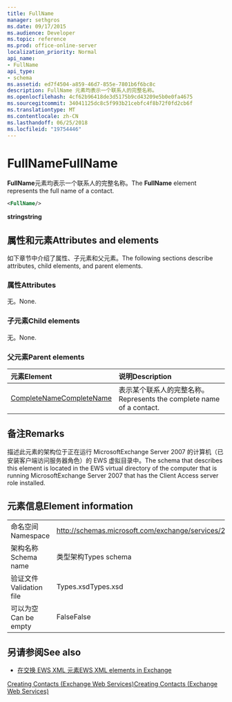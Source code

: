 ```yaml
---
title: FullName
manager: sethgros
ms.date: 09/17/2015
ms.audience: Developer
ms.topic: reference
ms.prod: office-online-server
localization_priority: Normal
api_name:
- FullName
api_type:
- schema
ms.assetid: ed7f4504-a859-46d7-855e-7801b6f6bc8c
description: FullName 元素均表示一个联系人的完整名称。
ms.openlocfilehash: 4cf62b96418de3d5175b9cd43209e5b0e0fa4675
ms.sourcegitcommit: 34041125dc8c5f993b21cebfc4f8b72f0fd2cb6f
ms.translationtype: MT
ms.contentlocale: zh-CN
ms.lasthandoff: 06/25/2018
ms.locfileid: "19754446"
---
```

# <a name="fullname"></a><span data-ttu-id="4d069-103">FullName</span><span class="sxs-lookup"><span data-stu-id="4d069-103">FullName</span></span>

<span data-ttu-id="4d069-104">**FullName**元素均表示一个联系人的完整名称。</span><span class="sxs-lookup"><span data-stu-id="4d069-104">The **FullName** element represents the full name of a contact.</span></span> 
  
```xml
<FullName/>
```

 <span data-ttu-id="4d069-105">**string**</span><span class="sxs-lookup"><span data-stu-id="4d069-105">**string**</span></span>
## <a name="attributes-and-elements"></a><span data-ttu-id="4d069-106">属性和元素</span><span class="sxs-lookup"><span data-stu-id="4d069-106">Attributes and elements</span></span>

<span data-ttu-id="4d069-107">如下章节中介绍了属性、子元素和父元素。</span><span class="sxs-lookup"><span data-stu-id="4d069-107">The following sections describe attributes, child elements, and parent elements.</span></span>
  
### <a name="attributes"></a><span data-ttu-id="4d069-108">属性</span><span class="sxs-lookup"><span data-stu-id="4d069-108">Attributes</span></span>

<span data-ttu-id="4d069-109">无。</span><span class="sxs-lookup"><span data-stu-id="4d069-109">None.</span></span>
  
### <a name="child-elements"></a><span data-ttu-id="4d069-110">子元素</span><span class="sxs-lookup"><span data-stu-id="4d069-110">Child elements</span></span>

<span data-ttu-id="4d069-111">无。</span><span class="sxs-lookup"><span data-stu-id="4d069-111">None.</span></span>
  
### <a name="parent-elements"></a><span data-ttu-id="4d069-112">父元素</span><span class="sxs-lookup"><span data-stu-id="4d069-112">Parent elements</span></span>

|<span data-ttu-id="4d069-113">**元素**</span><span class="sxs-lookup"><span data-stu-id="4d069-113">**Element**</span></span>|<span data-ttu-id="4d069-114">**说明**</span><span class="sxs-lookup"><span data-stu-id="4d069-114">**Description**</span></span>|
|:-----|:-----|
|[<span data-ttu-id="4d069-115">CompleteName</span><span class="sxs-lookup"><span data-stu-id="4d069-115">CompleteName</span></span>](completename.md) <br/> |<span data-ttu-id="4d069-116">表示某个联系人的完整名称。</span><span class="sxs-lookup"><span data-stu-id="4d069-116">Represents the complete name of a contact.</span></span>  <br/> |
   
## <a name="remarks"></a><span data-ttu-id="4d069-117">备注</span><span class="sxs-lookup"><span data-stu-id="4d069-117">Remarks</span></span>

<span data-ttu-id="4d069-118">描述此元素的架构位于正在运行 MicrosoftExchange Server 2007 的计算机（已安装客户端访问服务器角色）的 EWS 虚拟目录中。</span><span class="sxs-lookup"><span data-stu-id="4d069-118">The schema that describes this element is located in the EWS virtual directory of the computer that is running MicrosoftExchange Server 2007 that has the Client Access server role installed.</span></span>
  
## <a name="element-information"></a><span data-ttu-id="4d069-119">元素信息</span><span class="sxs-lookup"><span data-stu-id="4d069-119">Element information</span></span>

|||
|:-----|:-----|
|<span data-ttu-id="4d069-120">命名空间</span><span class="sxs-lookup"><span data-stu-id="4d069-120">Namespace</span></span>  <br/> |http://schemas.microsoft.com/exchange/services/2006/types  <br/> |
|<span data-ttu-id="4d069-121">架构名称</span><span class="sxs-lookup"><span data-stu-id="4d069-121">Schema name</span></span>  <br/> |<span data-ttu-id="4d069-122">类型架构</span><span class="sxs-lookup"><span data-stu-id="4d069-122">Types schema</span></span>  <br/> |
|<span data-ttu-id="4d069-123">验证文件</span><span class="sxs-lookup"><span data-stu-id="4d069-123">Validation file</span></span>  <br/> |<span data-ttu-id="4d069-124">Types.xsd</span><span class="sxs-lookup"><span data-stu-id="4d069-124">Types.xsd</span></span>  <br/> |
|<span data-ttu-id="4d069-125">可以为空</span><span class="sxs-lookup"><span data-stu-id="4d069-125">Can be empty</span></span>  <br/> |<span data-ttu-id="4d069-126">False</span><span class="sxs-lookup"><span data-stu-id="4d069-126">False</span></span>  <br/> |
   
## <a name="see-also"></a><span data-ttu-id="4d069-127">另请参阅</span><span class="sxs-lookup"><span data-stu-id="4d069-127">See also</span></span>



- [<span data-ttu-id="4d069-128">在交换 EWS XML 元素</span><span class="sxs-lookup"><span data-stu-id="4d069-128">EWS XML elements in Exchange</span></span>](ews-xml-elements-in-exchange.md)


[<span data-ttu-id="4d069-129">Creating Contacts (Exchange Web Services)</span><span class="sxs-lookup"><span data-stu-id="4d069-129">Creating Contacts (Exchange Web Services)</span></span>](http://msdn.microsoft.com/library/4845917e-70d1-481c-bbd7-011ec6571789%28Office.15%29.aspx)

